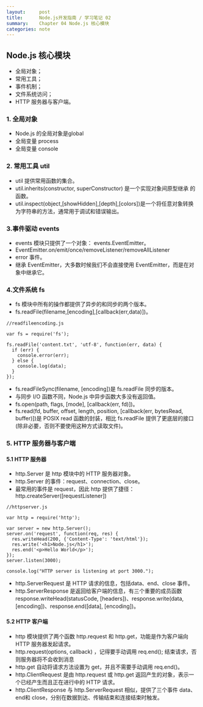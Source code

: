 ```yaml
---
layout:     post
title:      Node.js开发指南 / 学习笔记 02
summary:    Chapter 04 Node.js 核心模块
categories: note
---
```

## Node.js 核心模块

- 全局对象；
- 常用工具；
- 事件机制；
- 文件系统访问；
- HTTP 服务器与客户端。

### 1. 全局对象
- Node.js 的全局对象是global
- 全局变量 process
- 全局变量 console

### 2. 常用工具 util
- util 提供常用函数的集合。
- util.inherits(constructor, superConstructor) 是一个实现对象间原型继承
的函数。
- util.inspect(object,[showHidden],[depth],[colors])是一个将任意对象转换为字符串的方法，通常用于调试和错误输出。

### 3.事件驱动 events
- events 模块只提供了一个对象： events.EventEmitter。
- EventEmitter.on/emit/once/removeListener/removeAllListener
- error 事件。
- 继承 EventEmitter，大多数时候我们不会直接使用 EventEmitter，而是在对象中继承它。

### 4.文件系统 fs
- fs 模块中所有的操作都提供了异步的和同步的两个版本。
- fs.readFile(filename,[encoding],[callback(err,data)])。

```
//readfileencoding.js

var fs = require('fs');

fs.readFile('content.txt', 'utf-8', function(err, data) {
  if (err) {
    console.error(err);
  } else {
    console.log(data);
  }
});
```

- fs.readFileSync(filename, [encoding])是 fs.readFile 同步的版本。
- 与同步 I/O 函数不同，Node.js 中异步函数大多没有返回值。
- fs.open(path, flags, [mode], [callback(err, fd)])。
- fs.read(fd, buffer, offset, length, position, [callback(err, bytesRead,
buffer)])是 POSIX read 函数的封装，相比 fs.readFile 提供了更底层的接口(除非必要，否则不要使用这种方式读取文件)。

### 5. HTTP 服务器与客户端

#### 5.1 HTTP 服务器
- http.Server 是 http 模块中的 HTTP 服务器对象。
- http.Server 的事件：request、connection、close。
- 最常用的事件是 request，因此 http 提供了捷径： http.createServer([requestListener])

```
//httpserver.js

var http = require('http');

var server = new http.Server();
server.on('request', function(req, res) {
  res.writeHead(200, {'Content-Type': 'text/html'});
  res.write('<h1>Node.js</h1>');
  res.end('<p>Hello World</p>');
});
server.listen(3000);

console.log("HTTP server is listening at port 3000.");
```

- http.ServerRequest 是 HTTP 请求的信息，包括data、end、close 事件。
- http.ServerResponse 是返回给客户端的信息，有三个重要的成员函数response.writeHead(statusCode, [headers])、response.write(data, [encoding])、response.end([data], [encoding])。

#### 5.2 HTTP 客户端
- http 模块提供了两个函数 http.request 和 http.get，功能是作为客户端向 HTTP 服务器发起请求。
- http.request(options, callback) ，记得要手动调用 req.end(); 结束请求，否则服务器将不会收到消息
- http.get 自动将请求方法设置为 get，并且不需要手动调用 req.end()。
- http.ClientRequest 是由 http.request 或 http.get 返回产生的对象，表示一个已经产生而且正在进行中的 HTTP 请求。
- http.ClientResponse 与 http.ServerRequest 相似，提供了三个事件 data、end和 close，分别在数据到达、传输结束和连接结束时触发。